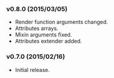
### v0.8.0 (2015/03/05)

- Render function arguments changed.
- Attributes arrays.
- Mixin arguments fixed.
- Attributes extender added.

### v0.7.0 (2015/02/16)

- Initial release.

